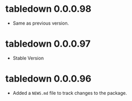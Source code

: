 <!-- NEWS.md is maintained by https://cynkra.github.io/fledge, do not edit -->

# tabledown 0.0.0.98

- Same as previous version.


# tabledown 0.0.0.97

* Stable Version


# tabledown 0.0.0.96

* Added a `NEWS.md` file to track changes to the package.
